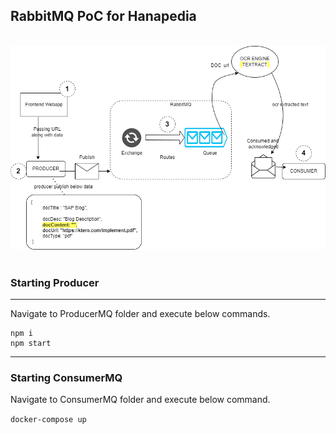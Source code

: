 ## RabbitMQ PoC for Hanapedia  
<br />
<img src="readme/drawio.png" width="720" />
<br />
<br />


### Starting Producer

---
Navigate to ProducerMQ folder and execute below commands.
```
npm i 
npm start
```
---
### Starting ConsumerMQ

Navigate to ConsumerMQ folder and execute below command. 

`docker-compose up`

